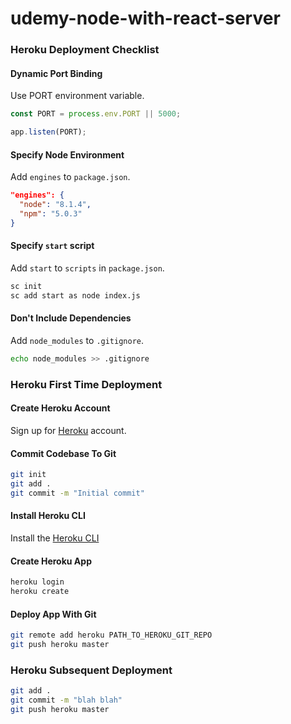 # udemy-node-with-react-server


### Heroku Deployment Checklist

#### Dynamic Port Binding

Use PORT environment variable.

```javascript index.js
const PORT = process.env.PORT || 5000;

app.listen(PORT);
```

#### Specify Node Environment

Add `engines` to `package.json`.

```json package.json
"engines": {
  "node": "8.1.4",
  "npm": "5.0.3"
}
```

#### Specify `start` script

Add `start` to `scripts` in `package.json`.

```bash
sc init
sc add start as node index.js
```

#### Don't Include Dependencies

Add `node_modules` to `.gitignore`.

```bash
echo node_modules >> .gitignore
```

### Heroku First Time Deployment

#### Create Heroku Account

Sign up for [Heroku](https://www.heroku.com/) account.

#### Commit Codebase To Git

```bash
git init
git add .
git commit -m "Initial commit"
```

#### Install Heroku CLI

Install the [Heroku CLI](https://devcenter.heroku.com/articles/heroku-cli)

#### Create Heroku App

```bash
heroku login
heroku create
```

#### Deploy App With Git

```bash
git remote add heroku PATH_TO_HEROKU_GIT_REPO
git push heroku master
```

### Heroku Subsequent Deployment

```bash
git add .
git commit -m "blah blah"
git push heroku master
```
